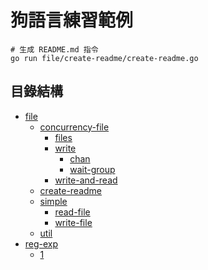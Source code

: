 # 狗語言練習範例
```command
# 生成 README.md 指令
go run file/create-readme/create-readme.go
```
## 目錄結構

- [file](./file) 
  - [concurrency-file](./file/concurrency-file) 
    - [files](./file/concurrency-file/files) 
    - [write](./file/concurrency-file/write) 
      - [chan](./file/concurrency-file/write/chan) 
      - [wait-group](./file/concurrency-file/write/wait-group) 
    - [write-and-read](./file/concurrency-file/write-and-read) 
  - [create-readme](./file/create-readme) 
  - [simple](./file/simple) 
    - [read-file](./file/simple/read-file) 
    - [write-file](./file/simple/write-file) 
  - [util](./file/util) 
- [reg-exp](./reg-exp) 
  - [1](./reg-exp/1) 
